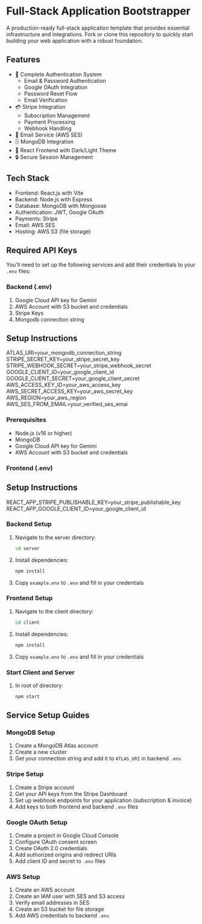 # Full-Stack Application Bootstrapper

A production-ready full-stack application template that provides essential infrastructure and integrations. Fork or clone this repository to quickly start building your web application with a robust foundation.

## Features
- 🔐 Complete Authentication System
  - Email & Password Authentication
  - Google OAuth Integration
  - Password Reset Flow
  - Email Verification
- 💳 Stripe Integration
  - Subscription Management
  - Payment Processing
  - Webhook Handling
- 📧 Email Service (AWS SES)
- 🗄️ MongoDB Integration
- 🎨 React Frontend with Dark/Light Theme
- 🔒 Secure Session Management

## Tech Stack
- Frontend: React.js with Vite
- Backend: Node.js with Express
- Database: MongoDB with Mongoose
- Authentication: JWT, Google OAuth
- Payments: Stripe
- Email: AWS SES
- Hosting: AWS S3 (file storage)

## Required API Keys
You'll need to set up the following services and add their credentials to your `.env` files:

### Backend (.env)
1. Google Cloud API key for Gemini
2. AWS Account with S3 bucket and credentials
3. Stripe Keys
4. Mongodb connection string

## Setup Instructions
ATLAS_URI=your_mongodb_connection_string
STRIPE_SECRET_KEY=your_stripe_secret_key
STRIPE_WEBHOOK_SECRET=your_stripe_webhook_secret
GOOGLE_CLIENT_ID=your_google_client_id
GOOGLE_CLIENT_SECRET=your_google_client_secret
AWS_ACCESS_KEY_ID=your_aws_access_key
AWS_SECRET_ACCESS_KEY=your_aws_secret_key
AWS_REGION=your_aws_region
AWS_SES_FROM_EMAIL=your_verified_ses_emai

### Prerequisites
- Node.js (v16 or higher)
- MongoDB
- Google Cloud API key for Gemini
- AWS Account with S3 bucket and credentials

### Frontend (.env)
## Setup Instructions
REACT_APP_STRIPE_PUBLISHABLE_KEY=your_stripe_publishable_key
REACT_APP_GOOGLE_CLIENT_ID=your_google_client_id

### Backend Setup
1. Navigate to the server directory:
   ```bash
   cd server
   ```
2. Install dependencies:
   ```bash
   npm install
   ```
3. Copy `example.env` to `.env` and fill in your credentials

### Frontend Setup
1. Navigate to the client directory:
   ```bash
   cd client
   ```
2. Install dependencies:
   ```bash
   npm install
   ```
3. Copy `example.env` to `.env` and fill in your credentials

### Start Client and Server
1. In root of directory:
   ```bash
   npm start
   ```

## Service Setup Guides

### MongoDB Setup
1. Create a MongoDB Atlas account
2. Create a new cluster
3. Get your connection string and add it to `ATLAS_URI` in backend `.env`

### Stripe Setup
1. Create a Stripe account
2. Get your API keys from the Stripe Dashboard
3. Set up webhook endpoints for your application (subscription & invoice)
4. Add keys to both frontend and backend `.env` files

### Google OAuth Setup
1. Create a project in Google Cloud Console
2. Configure OAuth consent screen
3. Create OAuth 2.0 credentials
4. Add authorized origins and redirect URIs
5. Add client ID and secret to `.env` files

### AWS Setup
1. Create an AWS account
2. Create an IAM user with SES and S3 access
3. Verify email addresses in SES
4. Create an S3 bucket for file storage
5. Add AWS credentials to backend `.env`
